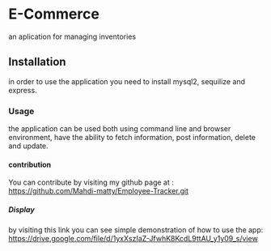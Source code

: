 # E-Commerce
an aplication for managing inventories

## Installation
in order to use the application you need to install mysql2, sequilize and express.

### Usage
the application can be used both using command line and browser environment, have the ability to fetch information, post information, delete and update.


#### contribution
You can contribute by visiting my github page at : https://github.com/Mahdi-matty/Employee-Tracker.git

##### Display
by visiting this link you can see simple demonstration of how to use the app: https://drive.google.com/file/d/1yxXszIaZ-JfwhK8KcdL9ttAU_y1y09_s/view